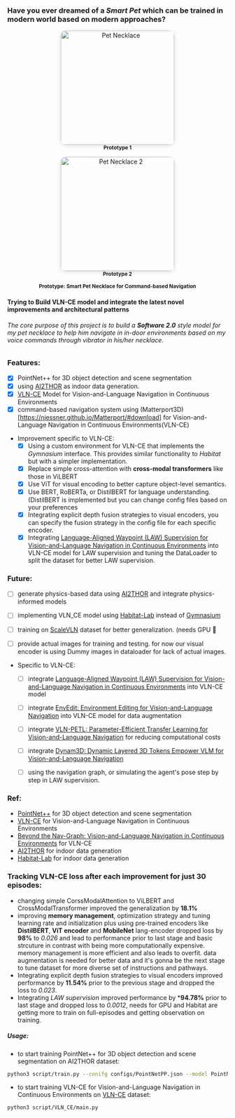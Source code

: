 ### Have you ever dreamed of a *Smart Pet* which can be trained in modern world based on modern approaches?

<p align="center">
  <img src="images/necklace.png" alt="Pet Necklace" width="260" style="border-radius: 12px; box-shadow: 0 2px 8px #0002;">
  <br/>
  <sub><b>Prototype 1</b></sub>
</p>
<p align="center">
  <img src="images/necklace-2.png" alt="Pet Necklace 2" width="260" style="border-radius: 12px; box-shadow: 0 2px 8px #0002;">
  <br/>
  <sub><b>Prototype 2</b></sub>
</p>
<p align="center">
  <sub><b>Prototype: Smart Pet Necklace for Command-based Navigation</b></sub>
</p>

#### Trying to Build VLN-CE model and integrate the latest novel improvements and architectural patterns

###### The core purpose of this project is to build a **Software 2.0** style model for my pet necklace to help him navigate in in-door environments based on my voice commands through vibrator in his/her necklace.


### Features:
- [x] PointNet++ for 3D object detection and scene segmentation
- [x] using [AI2THOR](https://ai2thor.allenai.org) as indoor data generation.
- [x] [VLN-CE](https://github.com/jacobkrantz/VLN-CE) Model for Vision-and-Language Navigation in Continuous Environments
- [x] command-based navigation system using (Matterport3D)[https://niessner.github.io/Matterport/#download] for Vision-and-Language Navigation in Continuous Environments(VLN-CE)

- Improvement specific to VLN-CE:
    - [x] Using a custom environment for VLN-CE that implements the *Gymnasium* interface. This provides similar functionality to *Habitat* but with a simpler implementation.
    - [x] Replace simple cross-attention with **cross-modal transformers** like those in ViLBERT
    - [x] Use ViT for visual encoding to better capture object-level semantics.
    - [x] Use BERT, RoBERTa, or DistilBERT for language understanding. (DistilBERT is implemented but you can change config files based on your preferences
    - [x] Integrating explicit depth fusion strategies to visual encoders, you can specify the fusion strategy in the config file for each specific encoder.
    - [x] Integrating [Language-Aligned Waypoint (LAW) Supervision for Vision-and-Language Navigation in Continuous Environments](https://3dlg-hcvc.github.io/LAW-VLNCE/) into VLN-CE model for LAW supervision and tuning the DataLoader to split the dataset for better LAW supervision.
### Future:

- [ ] generate physics-based data using [AI2THOR](https://ai2thor.allenai.org) and integrate physics-informed models
- [ ] implementing VLN_CE model using [Habitat-Lab](https://github.com/facebookresearch/habitat-lab) instead of [Gymnasium](https://arxiv.org/abs/2407.17032)
- [ ] training on [ScaleVLN](https://scalevln.github.io) dataset for better generalization. (needs GPU 🥲
- [ ] provide actual images for training and testing. for now our visual encoder is using Dummy images in dataloader for lack of actual images.


- Specific to VLN-CE:

    - [ ] integrate [Language-Aligned Waypoint (LAW) Supervision for Vision-and-Language Navigation in Continuous Environments](https://3dlg-hcvc.github.io/LAW-VLNCE/?utm_source=chatgpt.com) into VLN-CE model
    - [ ] integrate [EnvEdit: Environment Editing for Vision-and-Language Navigation](https://arxiv.org/pdf/2203.15685) into VLN-CE model for data augmentation
    - [ ] integrate [VLN-PETL: Parameter-Efficient Transfer Learning for Vision-and-Language Navigation](https://arxiv.org/pdf/2308.10172) for reducing computational costs
    - [ ] integrate [Dynam3D: Dynamic Layered 3D Tokens Empower VLM for Vision-and-Language Navigation](https://arxiv.org/pdf/2505.11383)
    - [ ] using the navigation graph, or simulating the agent's pose step by step in LAW supervision.

    
### Ref:
- [PointNet++](https://github.com/fxia22/pointnet2) for 3D object detection and scene segmentation
- [VLN-CE](https://github.com/jacobkrantz/VLN-CE) for Vision-and-Language Navigation in Continuous Environments
- [Beyond the Nav-Graph: Vision-and-Language Navigation in Continuous Environments](https://arxiv.org/pdf/2004.02857) for VLN-CE
- [AI2THOR](https://ai2thor.allenai.org) for indoor data generation
- [Habitat-Lab](https://github.com/facebookresearch/habitat-lab) for indoor data generation


### Tracking VLN-CE loss after each improvement for just 30 episodes:
- changing simple CorssModalAttention to ViLBERT and CrossModalTransformer improved the generalization by **18.1%**
- improving **memory management**, optimization strategy and tuning learning rate and initialization plus using pre-trained encoders like **DistilBERT**, **ViT encoder** and **MobileNet** lang-encoder dropped loss by **98%** to *0.026* and lead to performance prior to last stage and basic strcuture in contrast with being more computationally expensive. memory management is more efficient and also leads to overfit. data augmentation is needed for better data and it's gonna be the next stage to tune dataset for more diverse set of instructions and pathways.
- Integrating explicit depth fusion strategies to visual encoders improved performance by **11.54%** prior to the previous stage and dropped the loss to *0.023*.
- Integrating *LAW supervision* improved performance by ***94.78%** prior to last stage and dropped loss to *0.0012*, needs for GPU and Habitat are getting more to train on full-episodes and getting observation on training.


##### Usage:

- to start training PointNet++ for 3D object detection and scene segmentation on AI2THOR dataset:
```bash
python3 script/train.py --conifg configs/PointNetPP.json --model PointNetPP
```

- to start training VLN-CE for Vision-and-Language Navigation in Continuous Environments on [VLN-CE](https://jacobkrantz.github.io/vlnce/data) dataset:
```bash
python3 script/VLN_CE/main.py
```
